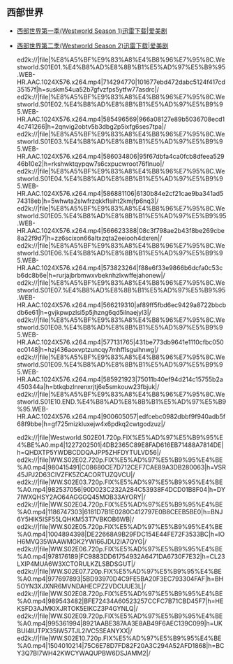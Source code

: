 ## 西部世界

* [西部世界第一季(Westworld Season 1)迅雷下载|爱美剧](https://22v.net/v/759/)
* [西部世界第二季(Westworld Season 2)迅雷下载|爱美剧](https://22v.net/v/3225/)

	ed2k://|file|%E8%A5%BF%E9%83%A8%E4%B8%96%E7%95%8C.Westworld.S01E01.%E4%B8%AD%E8%8B%B1%E5%AD%97%E5%B9%95.WEB-HR.AAC.1024X576.x264.mp4|714294770|101677ebd472dabc5124f417cd35157f|h=suskm54ua52b7gfvzfps5ytfw77asdrc|/
	ed2k://|file|%E8%A5%BF%E9%83%A8%E4%B8%96%E7%95%8C.Westworld.S01E02.%E4%B8%AD%E8%8B%B1%E5%AD%97%E5%B9%95.WEB-HR.AAC.1024X576.x264.mp4|585496569|966a08127e89b5036708ecd14c741266|h=2qnvig2obtv5b3dbg2p5ixfg6ses7tpa|/
	ed2k://|file|%E8%A5%BF%E9%83%A8%E4%B8%96%E7%95%8C.Westworld.S01E03.%E4%B8%AD%E8%8B%B1%E5%AD%97%E5%B9%95.WEB-HR.AAC.1024X576.x264.mp4|586034806|95f67dbfa4ca0fcb8dfeea52946b10e2|h=rkshwktqypqw7s6cxpucwroot76flnuo|/
	ed2k://|file|%E8%A5%BF%E9%83%A8%E4%B8%96%E7%95%8C.Westworld.S01E04.%E4%B8%AD%E8%8B%B1%E5%AD%97%E5%B9%95.WEB-HR.AAC.1024X576.x264.mp4|586881106|6130b84e2cf21cae9ba341ad574318eb|h=5whwta2slwfrzqkkflsiht2kmjfp6nq3|/
	ed2k://|file|%E8%A5%BF%E9%83%A8%E4%B8%96%E7%95%8C.Westworld.S01E05.%E4%B8%AD%E8%8B%B1%E5%AD%97%E5%B9%95.WEB-HR.AAC.1024X576.x264.mp4|566623388|08c3f798ae2b43f8be269cbe8a22f9d7|h=zz6scixon66altxzqta2eeiooh4dxren|/
	ed2k://|file|%E8%A5%BF%E9%83%A8%E4%B8%96%E7%95%8C.Westworld.S01E06.%E4%B8%AD%E8%8B%B1%E5%AD%97%E5%B9%95.WEB-HR.AAC.1024X576.x264.mp4|573823264|f88e6f33e9866b6dcfa0c53cb6dc8b6e|h=rurjajbrbmwxvbeknhzlxwffejahonew|/
	ed2k://|file|%E8%A5%BF%E9%83%A8%E4%B8%96%E7%95%8C.Westworld.S01E07.%E4%B8%AD%E8%8B%B1%E5%AD%97%E5%B9%95.WEB-HR.AAC.1024X576.x264.mp4|566219310|af89ff5fbd6ec9429a8722bbcbdb6e61|h=gvjkpwpzlsi5p5jhzng6qd5ilnaejyl3|/
	ed2k://|file|%E8%A5%BF%E9%83%A8%E4%B8%96%E7%95%8C.Westworld.S01E08.%E4%B8%AD%E8%8B%B1%E5%AD%97%E5%B9%95.WEB-HR.AAC.1024X576.x264.mp4|577131765|431be773db9641e1110cfbc050ec0148|h=hzj436aoxvptzuncqy7mhfflsguihnwg|/
	ed2k://|file|%E8%A5%BF%E9%83%A8%E4%B8%96%E7%95%8C.Westworld.S01E09.%E4%B8%AD%E8%8B%B1%E5%AD%97%E5%B9%95.WEB-HR.AAC.1024X576.x264.mp4|585921923|75011b40ef94d214c15755b2a450344a|h=btkqbzlnrenxrjtj6e5smkouw23fbjuk|/
	ed2k://|file|%E8%A5%BF%E9%83%A8%E4%B8%96%E7%95%8C.Westworld.S01E10.END.%E4%B8%AD%E8%8B%B1%E5%AD%97%E5%B9%95.WEB-HR.AAC.1024X576.x264.mp4|900605057|edfcebc0982dbbf9f940adb5f68f9bbe|h=gf725mizkluxejw4x6pdkq2cwtgodzuz|/


	ed2k://|file|Westworld.S02E01.720p.FIX%E5%AD%97%E5%B9%95%E4%BE%A0.mp4|1227202501|4DB2365C89E8FAD616EB71488A7814DE|h=QHDXTP5YWDBCDDQAJPP5ZHFDYTULVD56|/
	ed2k://|file|WW.S02E02.720p.FIX%E5%AD%97%E5%B9%95%E4%BE%A0.mp4|980415491|C08680CE7D712CEF7CAE89A3DB280063|h=VSR45JPJ2D63CIVZFK5ZCACORTUZQVCU|/
	ed2k://|file|WW.S02E03.720p.FIX%E5%AD%97%E5%B9%95%E4%BE%A0.mp4|982537056|90D023C232A284C53938F4DCD01B8F04|h=DY7IWXQHSY2AO64AGGGQ45MOB33AYORY|/
	ed2k://|file|WW.S02E04.720p.FIX%E5%AD%97%E5%B9%95%E4%BE%A0.mp4|1186747303|6181D7B1E0280C412797E0B8CEEB5BE0|h=BNJ6Y5HIK5ISF55LQHKM53T7VBKOB6WB|/
	ed2k://|file|WW.S02E05.720p.FIX%E5%AD%97%E5%B9%95%E4%BE%A0.mp4|1004894398|DE22668A9B29FDC154E44FE72F3533BC|h=IOH6MVQ35WAAWMGK2YWI66JDU2IA7QYG|/
	ed2k://|file|WW.S02E06.720p.FIX%E5%AD%97%E5%B9%95%E4%BE%A0.mp4|978176189|FC9883DD61754932A6471DA6730F7E32|h=CL23LXIP4MUA6W3XCTORULKZLSBDSGUT|/
	ed2k://|file|WW.S02E07.720p.FIX%E5%AD%97%E5%B9%95%E4%BE%A0.mp4|977697893|5BD93970D4C9FE5BA20F3EC793304FAF|h=BH5OYN3XJXNR6MVNDAHECPZ2VDCUUE3L|/
	ed2k://|file|WW.S02E08.720p.FIX%E5%AD%97%E5%B9%95%E4%BE%A0.mp4|989543482|BFE72434A60523257CCFC7B71CBD45F7|h=HEKSFD3AJMKIXJRTOK5EIKCZ3P4GYNLQ|/
	ed2k://|file|WW.S02E09.720p.FIX%E5%AD%97%E5%B9%95%E4%BE%A0.mp4|995361994|8921AABE387AA3E8AB49F6AEC139C099|h=UKBUI4IUTPX35IW57TJL2IVC5SEANYXX|/
	ed2k://|file|WW.S02E10.720p.FIX%E5%AD%97%E5%B9%95%E4%BE%A0.mp4|1504010214|75C6E78D7FD82F20A3C294A52AFD1868|h=BCY3Q7BI7WH42KWCYWAQUPBW6DSJAMM2|/
